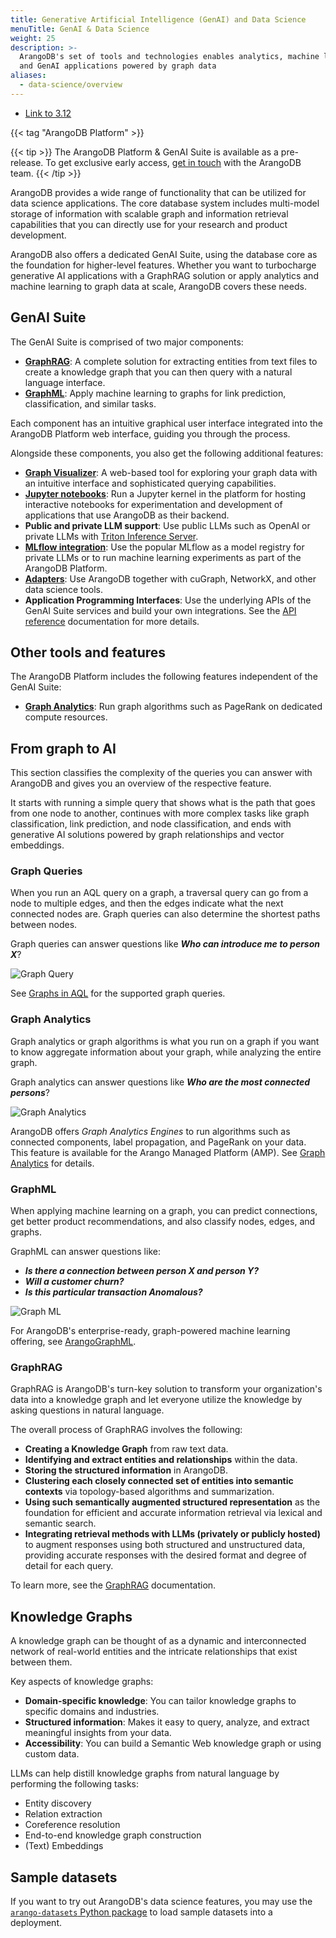 ```yaml
---
title: Generative Artificial Intelligence (GenAI) and Data Science
menuTitle: GenAI & Data Science
weight: 25
description: >-
  ArangoDB's set of tools and technologies enables analytics, machine learning,
  and GenAI applications powered by graph data
aliases:
  - data-science/overview
---
```

- [Link to 3.12](../arangodb/3.12/aql/_index.md)

{{< tag "ArangoDB Platform" >}} 

{{< tip >}}
The ArangoDB Platform & GenAI Suite is available as a pre-release. To get
exclusive early access, [get in touch](https://arangodb.com/contact/) with
the ArangoDB team.
{{< /tip >}}

ArangoDB provides a wide range of functionality that can be utilized for
data science applications. The core database system includes multi-model storage
of information with scalable graph and information retrieval capabilities that
you can directly use for your research and product development.

ArangoDB also offers a dedicated GenAI Suite, using the database core
as the foundation for higher-level features. Whether you want to turbocharge
generative AI applications with a GraphRAG solution or apply analytics and
machine learning to graph data at scale, ArangoDB covers these needs.

<!--
ArangoDB's Graph Analytics and GraphML capabilities provide various solutions
in data science and data analytics. Multiple data science personas within the
engineering space can make use of ArangoDB's set of tools and technologies that
enable analytics and machine learning on graph data. 
-->

## GenAI Suite

The GenAI Suite is comprised of two major components:

- [**GraphRAG**](#graphrag): A complete solution for extracting entities
  from text files to create a knowledge graph that you can then query with a
  natural language interface.
- [**GraphML**](#graphml): Apply machine learning to graphs for link prediction,
  classification, and similar tasks.

Each component has an intuitive graphical user interface integrated into the
ArangoDB Platform web interface, guiding you through the process.

Alongside these components, you also get the following additional features:

- [**Graph Visualizer**](../data-platform/graph-visualizer.md): A web-based tool for exploring your graph data with an
  intuitive interface and sophisticated querying capabilities.
- [**Jupyter notebooks**](notebook-servers.md): Run a Jupyter kernel in the platform for hosting
  interactive notebooks for experimentation and development of applications
  that use ArangoDB as their backend.
- **Public and private LLM support**: Use public LLMs such as OpenAI
  or private LLMs with [Triton Inference Server](services/triton-inference-server.md).  
- [**MLflow integration**](services/mlflow.md): Use the popular MLflow as a model registry for private LLMs
  or to run machine learning experiments as part of the ArangoDB Platform.
- [**Adapters**](../ecosystem/adapters/_index.md): Use ArangoDB together with cuGraph, NetworkX,
  and other data science tools. 
- **Application Programming Interfaces**: Use the underlying APIs of the
  GenAI Suite services and build your own integrations. See the
  [API reference](https://arangoml.github.io/platform-dss-api/GenAI-Service/proto/index.html) documentation
  for more details.

## Other tools and features

The ArangoDB Platform includes the following features independent of the
GenAI Suite:

- [**Graph Analytics**](graph-analytics.md): Run graph algorithms such as PageRank
  on dedicated compute resources.

## From graph to AI

This section classifies the complexity of the queries you can answer with
ArangoDB and gives you an overview of the respective feature.

It starts with running a simple query that shows what is the path that goes from
one node to another, continues with more complex tasks like graph classification,
link prediction, and node classification, and ends with generative AI solutions
powered by graph relationships and vector embeddings.

### Graph Queries

When you run an AQL query on a graph, a traversal query can go from a node to
multiple edges, and then the edges indicate what the next connected nodes are.
Graph queries can also determine the shortest paths between nodes.

Graph queries can answer questions like _**Who can introduce me to person X**_?

![Graph Query](../images/graph-query.png)

See [Graphs in AQL](../arangodb/3.12/aql/graphs/_index.md) for the supported graph queries.

### Graph Analytics

Graph analytics or graph algorithms is what you run on a graph if you want to 
know aggregate information about your graph, while analyzing the entire graph.

Graph analytics can answer questions like _**Who are the most connected persons**_?

![Graph Analytics](../images/graph-analytics.png)

ArangoDB offers _Graph Analytics Engines_ to run algorithms such as
connected components, label propagation, and PageRank on your data. This feature
is available for the Arango Managed Platform (AMP). See 
[Graph Analytics](graph-analytics.md) for details.

### GraphML

When applying machine learning on a graph, you can predict connections, get 
better product recommendations, and also classify nodes, edges, and graphs.

GraphML can answer questions like:
- _**Is there a connection between person X and person Y?**_
- _**Will a customer churn?**_ 
- _**Is this particular transaction Anomalous?**_

![Graph ML](../images/graph-ml.png)

For ArangoDB's enterprise-ready, graph-powered machine learning offering,
see [ArangoGraphML](graphml/_index.md).

### GraphRAG

GraphRAG is ArangoDB's turn-key solution to transform your organization's data into
a knowledge graph and let everyone utilize the knowledge by asking questions in
natural language.

The overall process of GraphRAG involves the following:
- **Creating a Knowledge Graph** from raw text data.
- **Identifying and extract entities and relationships** within the data.
- **Storing the structured information** in ArangoDB.
- **Clustering each closely connected set of entities into semantic contexts**
  via topology-based algorithms and summarization.
- **Using such semantically augmented structured representation** as the
  foundation for efficient and accurate information retrieval via lexical and
  semantic search.
- **Integrating retrieval methods with LLMs (privately or publicly hosted)**
  to augment responses using both structured and unstructured data, providing
  accurate responses with the desired format and degree of detail for each query.

To learn more, see the [GraphRAG](graphrag/_index.md) documentation.

## Knowledge Graphs

A knowledge graph can be thought of as a dynamic and interconnected network of
real-world entities and the intricate relationships that exist between them.

Key aspects of knowledge graphs:
- **Domain-specific knowledge**: You can tailor knowledge graphs to specific
  domains and industries.
- **Structured information**: Makes it easy to query, analyze, and extract
  meaningful insights from your data.
- **Accessibility**: You can build a Semantic Web knowledge graph or using
  custom data.

LLMs can help distill knowledge graphs from natural language by performing
the following tasks:
- Entity discovery
- Relation extraction
- Coreference resolution
- End-to-end knowledge graph construction
- (Text) Embeddings

## Sample datasets

If you want to try out ArangoDB's data science features, you may use the
[`arango-datasets` Python package](../arangodb/3.12/components/tools/arango-datasets.md)
to load sample datasets into a deployment.
